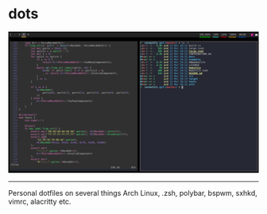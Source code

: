# dots 

![](assets/environment.png)

--- 


Personal dotfiles on several things Arch Linux, .zsh, polybar, bspwm, sxhkd, vimrc, alacritty etc. 



